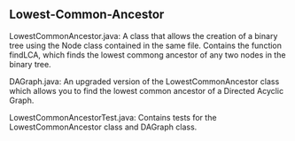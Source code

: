 Lowest-Common-Ancestor
----------------------------------------------------------------
LowestCommonAncestor.java:
A class that allows the creation of a binary tree using the Node class contained in the same file. 
Contains the function findLCA, which finds the lowest commong ancestor of any two nodes in the binary tree.

DAGraph.java:
An upgraded version of the LowestCommonAncestor class which allows you to find the lowest common ancestor of a Directed Acyclic Graph.


LowestCommonAncestorTest.java: 
Contains tests for the LowestCommonAncestor class and DAGraph class.
